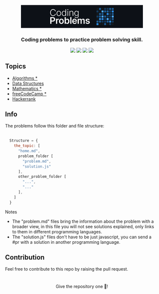 <h2 align="center"><img width="400" src=".github/project-logo.png"></h2>

### <p align="center">Coding problems to practice problem solving skill.</p>

<div align="center">
    <p>
	    <a name="stars"><img src="https://img.shields.io/github/stars/wesleydamasceno/coding-problems?style=for-the-badge"></a>
	    <a name="contributions"><img src="https://img.shields.io/github/contributors/wesleydamasceno/coding-problems?logoColor=green&style=for-the-badge"></a>
	    <a name="madeWith"><img src="https://img.shields.io/badge/Made%20with-Markdown-1f425f.svg?style=for-the-badge"></a>
	    <a name="license"><img src="https://img.shields.io/github/license/wesleydamasceno/coding-problems?style=for-the-badge"></a>
    </p>
</div>

## Topics

- [Algorithms *](./contents/algorithms/home.md)
- [Data Structures](./contents/data-structures/home.md)
- [Mathematics *](./contents/mathematics/home.md)
- [freeCodeCamp *](./contents/freeCodeCamp/home.md)
- [Hackerrank](./contents/hackerrank/home.md)

## Info

<p>The problems follow this folder and file structure:</p>

```js

  Structure = {
    the_topic: [
      "home.md",
      problem_folder [
        "problem.md",
        "solution.js"
      ],
      other_problem_folder [
        "...",
        "..."
      ],
    ]
  }

```
<p>Notes</p>

- The "problem.md" files bring the information about the problem with a broader view, in this file you will not see solutions explained, only links to them in different programming languages.
- The "solution.js" files don't have to be just javascript, you can send a #pr with a solution in another programming language.

## Contribution

<p>Feel free to contribute to this repo by raising the pull request.</p>

# 

<p align="center">Give the repository one 🌟!<p>
